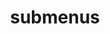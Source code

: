 ---
layout: page
title: submenus
nav: true
nav_order: 7
dropdown: true
children:
    - title: divider
    - title: projects
      permalink: /projects/
---
